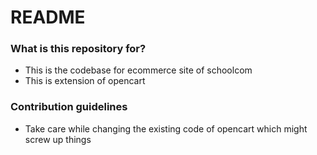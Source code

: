 # README #



### What is this repository for? ###

* This is the codebase for ecommerce site of schoolcom
* This is extension of opencart
 
### Contribution guidelines ###

* Take care while changing the existing code of opencart which might screw up things